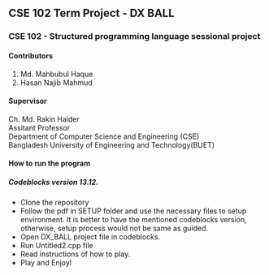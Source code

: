 ## CSE 102 Term Project - DX BALL
### CSE 102 - Structured programming language sessional project
#### Contributors
1. Md. Mahbubul Haque
2. Hasan Najib Mahmud

#### Supervisor
Ch. Md. Rakin Haider\
Assitant Professor\
Department of Computer Science and Engineering (CSE)\
Bangladesh University of Engineering and Technology(BUET)


#### How to run the program

##### Codeblocks version 13.12.
* Clone the repository
* Follow the pdf in SETUP folder and use the necessary files to setup environment.
It is better to have the mentioned codeblocks version, otherwise, setup process would not be same as guided.
* Open DX_BALL project file in codeblocks.
* Run Untitled2.cpp file
* Read instructions of how to play.
* Play and Enjoy!
